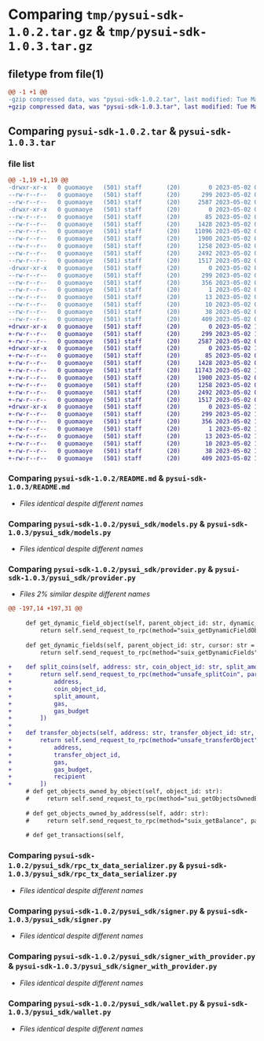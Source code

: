 # Comparing `tmp/pysui-sdk-1.0.2.tar.gz` & `tmp/pysui-sdk-1.0.3.tar.gz`

## filetype from file(1)

```diff
@@ -1 +1 @@
-gzip compressed data, was "pysui-sdk-1.0.2.tar", last modified: Tue May  2 08:16:39 2023, max compression
+gzip compressed data, was "pysui-sdk-1.0.3.tar", last modified: Tue May  2 10:31:21 2023, max compression
```

## Comparing `pysui-sdk-1.0.2.tar` & `pysui-sdk-1.0.3.tar`

### file list

```diff
@@ -1,19 +1,19 @@
-drwxr-xr-x   0 guomaoye   (501) staff       (20)        0 2023-05-02 08:16:39.703226 pysui-sdk-1.0.2/
--rw-r--r--   0 guomaoye   (501) staff       (20)      299 2023-05-02 08:16:39.703117 pysui-sdk-1.0.2/PKG-INFO
--rw-r--r--   0 guomaoye   (501) staff       (20)     2587 2023-05-02 08:16:18.000000 pysui-sdk-1.0.2/README.md
-drwxr-xr-x   0 guomaoye   (501) staff       (20)        0 2023-05-02 08:16:39.702389 pysui-sdk-1.0.2/pysui_sdk/
--rw-r--r--   0 guomaoye   (501) staff       (20)       85 2023-05-02 05:04:49.000000 pysui-sdk-1.0.2/pysui_sdk/__init__.py
--rw-r--r--   0 guomaoye   (501) staff       (20)     1428 2023-05-02 05:04:49.000000 pysui-sdk-1.0.2/pysui_sdk/models.py
--rw-r--r--   0 guomaoye   (501) staff       (20)    11096 2023-05-02 08:15:58.000000 pysui-sdk-1.0.2/pysui_sdk/provider.py
--rw-r--r--   0 guomaoye   (501) staff       (20)     1900 2023-05-02 05:04:49.000000 pysui-sdk-1.0.2/pysui_sdk/rpc_tx_data_serializer.py
--rw-r--r--   0 guomaoye   (501) staff       (20)     1258 2023-05-02 05:04:49.000000 pysui-sdk-1.0.2/pysui_sdk/signer.py
--rw-r--r--   0 guomaoye   (501) staff       (20)     2492 2023-05-02 06:50:24.000000 pysui-sdk-1.0.2/pysui_sdk/signer_with_provider.py
--rw-r--r--   0 guomaoye   (501) staff       (20)     1517 2023-05-02 05:04:49.000000 pysui-sdk-1.0.2/pysui_sdk/wallet.py
-drwxr-xr-x   0 guomaoye   (501) staff       (20)        0 2023-05-02 08:16:39.702959 pysui-sdk-1.0.2/pysui_sdk.egg-info/
--rw-r--r--   0 guomaoye   (501) staff       (20)      299 2023-05-02 08:16:39.000000 pysui-sdk-1.0.2/pysui_sdk.egg-info/PKG-INFO
--rw-r--r--   0 guomaoye   (501) staff       (20)      356 2023-05-02 08:16:39.000000 pysui-sdk-1.0.2/pysui_sdk.egg-info/SOURCES.txt
--rw-r--r--   0 guomaoye   (501) staff       (20)        1 2023-05-02 08:16:39.000000 pysui-sdk-1.0.2/pysui_sdk.egg-info/dependency_links.txt
--rw-r--r--   0 guomaoye   (501) staff       (20)       13 2023-05-02 08:16:39.000000 pysui-sdk-1.0.2/pysui_sdk.egg-info/requires.txt
--rw-r--r--   0 guomaoye   (501) staff       (20)       10 2023-05-02 08:16:39.000000 pysui-sdk-1.0.2/pysui_sdk.egg-info/top_level.txt
--rw-r--r--   0 guomaoye   (501) staff       (20)       38 2023-05-02 08:16:39.703264 pysui-sdk-1.0.2/setup.cfg
--rw-r--r--   0 guomaoye   (501) staff       (20)      409 2023-05-02 08:15:58.000000 pysui-sdk-1.0.2/setup.py
+drwxr-xr-x   0 guomaoye   (501) staff       (20)        0 2023-05-02 10:31:21.636467 pysui-sdk-1.0.3/
+-rw-r--r--   0 guomaoye   (501) staff       (20)      299 2023-05-02 10:31:21.636360 pysui-sdk-1.0.3/PKG-INFO
+-rw-r--r--   0 guomaoye   (501) staff       (20)     2587 2023-05-02 08:16:18.000000 pysui-sdk-1.0.3/README.md
+drwxr-xr-x   0 guomaoye   (501) staff       (20)        0 2023-05-02 10:31:21.635573 pysui-sdk-1.0.3/pysui_sdk/
+-rw-r--r--   0 guomaoye   (501) staff       (20)       85 2023-05-02 05:04:49.000000 pysui-sdk-1.0.3/pysui_sdk/__init__.py
+-rw-r--r--   0 guomaoye   (501) staff       (20)     1428 2023-05-02 05:04:49.000000 pysui-sdk-1.0.3/pysui_sdk/models.py
+-rw-r--r--   0 guomaoye   (501) staff       (20)    11743 2023-05-02 10:30:41.000000 pysui-sdk-1.0.3/pysui_sdk/provider.py
+-rw-r--r--   0 guomaoye   (501) staff       (20)     1900 2023-05-02 05:04:49.000000 pysui-sdk-1.0.3/pysui_sdk/rpc_tx_data_serializer.py
+-rw-r--r--   0 guomaoye   (501) staff       (20)     1258 2023-05-02 05:04:49.000000 pysui-sdk-1.0.3/pysui_sdk/signer.py
+-rw-r--r--   0 guomaoye   (501) staff       (20)     2492 2023-05-02 08:48:54.000000 pysui-sdk-1.0.3/pysui_sdk/signer_with_provider.py
+-rw-r--r--   0 guomaoye   (501) staff       (20)     1517 2023-05-02 05:04:49.000000 pysui-sdk-1.0.3/pysui_sdk/wallet.py
+drwxr-xr-x   0 guomaoye   (501) staff       (20)        0 2023-05-02 10:31:21.636194 pysui-sdk-1.0.3/pysui_sdk.egg-info/
+-rw-r--r--   0 guomaoye   (501) staff       (20)      299 2023-05-02 10:31:21.000000 pysui-sdk-1.0.3/pysui_sdk.egg-info/PKG-INFO
+-rw-r--r--   0 guomaoye   (501) staff       (20)      356 2023-05-02 10:31:21.000000 pysui-sdk-1.0.3/pysui_sdk.egg-info/SOURCES.txt
+-rw-r--r--   0 guomaoye   (501) staff       (20)        1 2023-05-02 10:31:21.000000 pysui-sdk-1.0.3/pysui_sdk.egg-info/dependency_links.txt
+-rw-r--r--   0 guomaoye   (501) staff       (20)       13 2023-05-02 10:31:21.000000 pysui-sdk-1.0.3/pysui_sdk.egg-info/requires.txt
+-rw-r--r--   0 guomaoye   (501) staff       (20)       10 2023-05-02 10:31:21.000000 pysui-sdk-1.0.3/pysui_sdk.egg-info/top_level.txt
+-rw-r--r--   0 guomaoye   (501) staff       (20)       38 2023-05-02 10:31:21.636510 pysui-sdk-1.0.3/setup.cfg
+-rw-r--r--   0 guomaoye   (501) staff       (20)      409 2023-05-02 10:31:13.000000 pysui-sdk-1.0.3/setup.py
```

### Comparing `pysui-sdk-1.0.2/README.md` & `pysui-sdk-1.0.3/README.md`

 * *Files identical despite different names*

### Comparing `pysui-sdk-1.0.2/pysui_sdk/models.py` & `pysui-sdk-1.0.3/pysui_sdk/models.py`

 * *Files identical despite different names*

### Comparing `pysui-sdk-1.0.2/pysui_sdk/provider.py` & `pysui-sdk-1.0.3/pysui_sdk/provider.py`

 * *Files 2% similar despite different names*

```diff
@@ -197,14 +197,31 @@
 
     def get_dynamic_field_object(self, parent_object_id: str, dynamic_field_name: str):
         return self.send_request_to_rpc(method="suix_getDynamicFieldObject", params=[parent_object_id, dynamic_field_name])
 
     def get_dynamic_fields(self, parent_object_id: str, cursor: str = None, limit: int = 10):
         return self.send_request_to_rpc(method="suix_getDynamicFields", params=[parent_object_id, cursor, limit])
 
+    def split_coins(self, address: str, coin_object_id: str, split_amount: list[str], gas=None, gas_budget="100000"):
+        return self.send_request_to_rpc(method="unsafe_splitCoin", params=[
+            address,
+            coin_object_id,
+            split_amount,
+            gas,
+            gas_budget
+        ])
+
+    def transfer_objects(self, address: str, transfer_object_id: str, recipient: str, gas=None, gas_budget="100000"):
+        return self.send_request_to_rpc(method="unsafe_transferObject", params=[
+            address,
+            transfer_object_id,
+            gas,
+            gas_budget,
+            recipient
+        ])
     # def get_objects_owned_by_object(self, object_id: str):
     #     return self.send_request_to_rpc(method="sui_getObjectsOwnedByObject", params=[object_id])
 
     # def get_objects_owned_by_address(self, addr: str):
     #     return self.send_request_to_rpc(method="suix_getBalance", params=[addr])
 
     # def get_transactions(self,
```

### Comparing `pysui-sdk-1.0.2/pysui_sdk/rpc_tx_data_serializer.py` & `pysui-sdk-1.0.3/pysui_sdk/rpc_tx_data_serializer.py`

 * *Files identical despite different names*

### Comparing `pysui-sdk-1.0.2/pysui_sdk/signer.py` & `pysui-sdk-1.0.3/pysui_sdk/signer.py`

 * *Files identical despite different names*

### Comparing `pysui-sdk-1.0.2/pysui_sdk/signer_with_provider.py` & `pysui-sdk-1.0.3/pysui_sdk/signer_with_provider.py`

 * *Files identical despite different names*

### Comparing `pysui-sdk-1.0.2/pysui_sdk/wallet.py` & `pysui-sdk-1.0.3/pysui_sdk/wallet.py`

 * *Files identical despite different names*

